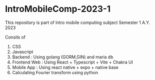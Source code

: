 # IntroMobileComp-2023-1
This repository is part of Intro mobile computing subject Semester 1 A.Y. 2023 

Consits of
1. CSS
2. Javascript
3. Backend : Using golang (GORM,GIN) and maria db
4. Frontend Web : Using React + Typescript + Vite + Chakra UI 
5. Mobile App : Using react native + expo + native base
6. Calculating Fourier transform using python

